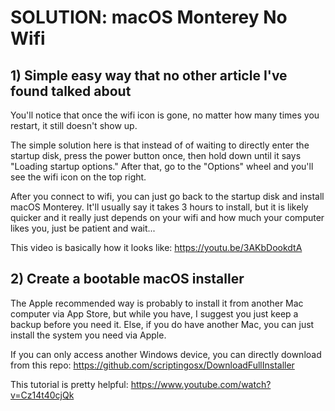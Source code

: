 # SOLUTION: macOS Monterey No Wifi

## 1) Simple easy way that no other article I've found talked about

You'll notice that once the wifi icon is gone, no matter how many times you restart, it still doesn't show up. 

The simple solution here is that instead of of waiting to directly enter the startup disk, press the power button once, then hold down until it says "Loading startup options." After that, go to the "Options" wheel and you'll see the wifi icon on the top right.

After you connect to wifi, you can just go back to the startup disk and install macOS Monterey. It'll usually say it takes 3 hours to install, but it is likely quicker and it really just depends on your wifi and how much your computer likes you, just be patient and wait...

This video is basically how it looks like: https://youtu.be/3AKbDookdtA

## 2) Create a bootable macOS installer

The Apple recommended way is probably to install it from another Mac computer via App Store, but while you have, I suggest you just keep a backup before you need it. Else, if you do have another Mac, you can just install the system you need via Apple. 

If you can only access another Windows device, you can directly download from this repo: https://github.com/scriptingosx/DownloadFullInstaller

This tutorial is pretty helpful: https://www.youtube.com/watch?v=Cz14t40cjQk


